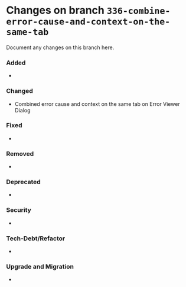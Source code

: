 # Changes on branch `336-combine-error-cause-and-context-on-the-same-tab`
Document any changes on this branch here.
### Added
- 

### Changed
- Combined error cause and context on the same tab on Error Viewer Dialog 

### Fixed
- 

### Removed
- 

### Deprecated
- 

### Security
- 

### Tech-Debt/Refactor
- 

### Upgrade and Migration
- 
